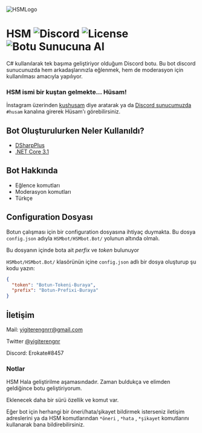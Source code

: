 
![HSMLogo](https://i.ibb.co/R2PZh06/HSM-free-file.png)

    
# HSM ![Discord](https://img.shields.io/discord/755456457352282253?color=blue&label=Discord) ![License](https://img.shields.io/github/license/Erokate/HSMbot) ![Botu Sunucuna Al](https://img.shields.io/badge/dynamic/xml?color=blue&label=HSM&prefix=Sunucuna%20Al&query=%2A&url=https%3A%2F%2Fdiscord.com%2Fapi%2Foauth2%2Fauthorize%3Fclient_id%3D888509269706670140%26permissions%3D8%26scope%3Dbot)

C# kullanılarak tek başıma geliştiriyor olduğum Discord botu.
Bu bot discord sunucunuzda hem arkadaşlarınızla eğlenmek, hem de moderasyon için kullanılması amacıyla yapılıyor.

### HSM ismi bir kuştan gelmekte... Hüsam!
İnstagram üzerinden [kushusam](https://www.instagram.com/kushusam/) diye aratarak ya da [Discord sunucumuzda](https://discord.gg/FZxG8Kc2) `#husam` kanalına girerek Hüsam'ı görebilirsiniz.


## Bot Oluşturulurken Neler Kullanıldı?

- [DSharpPlus](https://www.nuget.org/packages/DSharpPlus)
- [.NET Core 3.1](https://dotnet.microsoft.com/en-us/download/dotnet/3.1)
  
## Bot Hakkında

- Eğlence komutları
- Moderasyon komutları
- Türkçe 

  
## Configuration Dosyası

Botun çalışması için bir configuration dosyasına ihtiyaç duymakta. Bu dosya `config.json` adıyla `HSMbot/HSMbot.Bot/` yolunun altında olmalı.

Bu dosyanın içinde bota ait *perfix* ve *token* bulunuyor

`HSMbot/HSMbot.Bot/` klasörünün içine `config.json` adlı bir dosya oluşturup şu kodu yazın: 

```json
{
  "token": "Botun-Tokeni-Buraya",
  "prefix": "Botun-Prefixi-Buraya"
}
```

  
## İletişim

Mail: yigiterengnrr@gmail.com

Twitter [@yigiterengnr](https://twitter.com/yigiterengnr)

Discord: Erokate#8457




### Notlar

HSM Hala geliştirilme aşamasındadır. Zaman buldukça ve elimden geldiğince botu geliştiriyorum.

Eklenecek daha bir sürü özellik ve komut var.

Eğer bot için herhangi bir öneri/hata/şikayet bildirmek isterseniz iletişim adreslerini ya da HSM komutlarından `*öneri` , `*hata` , `*şikayet` komutlarını kullanarak bana bildirebilirsiniz.
